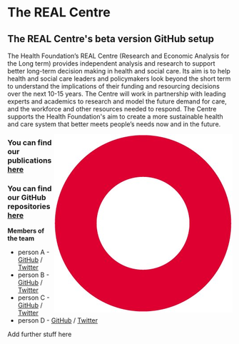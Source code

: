 <!-- html and markdown - no jekyll plugins -->

<html>
<head>
<link rel="stylesheet" href="mystyle.css">
</head>
<body>
<h1>The REAL Centre</h1>
<h2>The REAL Centre's beta version GitHub setup</h2>
<p>The Health Foundation’s REAL Centre (Research and Economic Analysis for the Long term) provides independent analysis and research to support better long-term decision making in health and social care. Its aim is to help health and social care leaders and policymakers look beyond the short term to understand the implications of their funding and resourcing decisions over the next 10-15 years. The Centre will work in partnership with leading experts and academics to research and model the future demand for care, and the workforce and other resources needed to respond. The Centre supports the Health Foundation's aim to create a more sustainable health and care system that better meets people’s needs now and in the future.</p>
<img align="right" width="400" height="400" src="/images/Circle.jpg">
</body>
</html>

### You can find our publications [here](https://www.health.org.uk/what-we-do/real-centre/publications-and-analysis)
### You can find our GitHub repositories [here](https://github.com/orgs/realcentre/repositories)

**Members of the team**  

* person A - [GitHub](https://github.com/username) / [Twitter](https://twitter.com/username)
* person B - [GitHub](https://github.com/username) / [Twitter](https://twitter.com/username)
* person C - [GitHub](https://github.com/username) / [Twitter](https://twitter.com/username)
* person D - [GitHub](https://github.com/username) / [Twitter](https://twitter.com/username)

<html>
<body>
<p>Add further stuff here </p>
</body>
</html>
